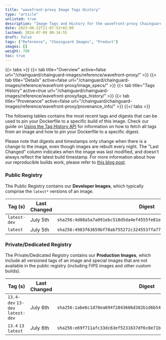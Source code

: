 ```yaml
---
title: "wavefront-proxy Image Tags History"
type: "article"
unlisted: true
description: "Image Tags and History for the wavefront-proxy Chainguard Image"
date: 2023-06-22T11:07:52+02:00
lastmod: 2024-07-08 00:34:55
draft: false
tags: ["Reference", "Chainguard Images", "Product"]
images: []
weight: 700
toc: true
---
```


{{< tabs >}}
{{< tab title="Overview" active=false url="/chainguard/chainguard-images/reference/wavefront-proxy/" >}}
{{< tab title="Details" active=false url="/chainguard/chainguard-images/reference/wavefront-proxy/image_specs/" >}}
{{< tab title="Tags History" active=true url="/chainguard/chainguard-images/reference/wavefront-proxy/tags_history/" >}}
{{< tab title="Provenance" active=false url="/chainguard/chainguard-images/reference/wavefront-proxy/provenance_info/" >}}
{{</ tabs >}}

The following tables contains the most recent tags and digests that can be used to pin your Dockerfile to a specific build of this image. Check our guide on [Using the Tag History API](/chainguard/chainguard-images/using-the-tag-history-api/) for information on how to fetch all tags from an image and how to pin your Dockerfile to a specific digest.

Please note that digests and timestamps only change when there is a change to the image, even though images are rebuilt every night. The "Last Changed" column indicates when the image was last modified, and doesn't always reflect the latest build timestamp. For more information about how our reproducible builds work, please refer to [this blog post](https://www.chainguard.dev/unchained/reproducing-chainguards-reproducible-image-builds).

### Public Registry
The Public Registry contains our **Developer Images**, which typically comprise the `latest*` versions of an image.

| Tag (s)       | Last Changed | Digest                                                                    |
|---------------|--------------|---------------------------------------------------------------------------|
|  `latest-dev` | July 5th     | `sha256:4d08a5a7a091ebc518d5da4ef4555fe81e98ad7b079a07c34ed81408b7e6e1bb` |
|  `latest`     | July 5th     | `sha256:4983f63659bf78ab755272c3245537fa77cca52638ebf6d5a3c4bbb10bcf3dac` |


### Private/Dedicated Registry
The Private/Dedicated Registry contains our **Production Images**, which include all versioned tags of an image and special images that are not available in the public registry (including FIPS images and other custom builds).

| Tag (s)                           | Last Changed | Digest                                                                    |
|-----------------------------------|--------------|---------------------------------------------------------------------------|
|  `13.4-dev` `13-dev` `latest-dev` | July 6th     | `sha256:1abe6c1d70ea694f2843606d382b1d6b54afba6065be5e52f9cb7a4aa687cdb6` |
|  `13.4` `13` `latest`             | July 6th     | `sha256:e69f711afc33dc63ef5231637df6c0e71b64ae8660dc704d0d2b5b63c17f7102` |


